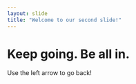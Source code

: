 ```yaml
---
layout: slide
title: "Welcome to our second slide!"
---
```

# Keep going. Be all in.
Use the left arrow to go back!
